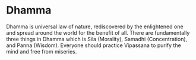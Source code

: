 # Dhamma
Dhamma is universal law of nature, rediscovered by the enlightened one and spread around the world for the benefit of all.
There are fundamentally three things in Dhamma which is Sila (Morality), Samadhi (Concentration), and Panna (Wisdom).
Everyone should practice Vipassana to purify the mind and free from miseries.

